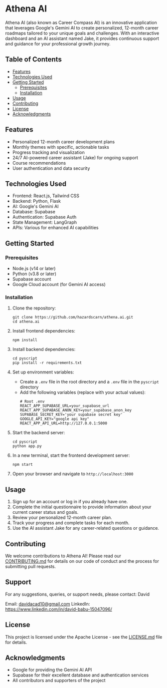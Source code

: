# Athena AI

Athena AI (also known as Career Compass AI) is an innovative application that leverages Google's Gemini AI to create personalized, 12-month career roadmaps tailored to your unique goals and challenges. With an interactive dashboard and an AI assistant named Jake, it provides continuous support and guidance for your professional growth journey.

## Table of Contents
- [Features](#features)
- [Technologies Used](#technologies-used)
- [Getting Started](#getting-started)
  - [Prerequisites](#prerequisites)
  - [Installation](#installation)
- [Usage](#usage)
- [Contributing](#contributing)
- [License](#license)
- [Acknowledgments](#acknowledgments)

## Features

- Personalized 12-month career development plans
- Monthly themes with specific, actionable tasks
- Progress tracking and visualization
- 24/7 AI-powered career assistant (Jake) for ongoing support
- Course recommendations
- User authentication and data security

## Technologies Used

- Frontend: React.js, Tailwind CSS
- Backend: Python, Flask
- AI: Google's Gemini AI
- Database: Supabase
- Authentication: Supabase Auth
- State Management: LangGraph
- APIs: Various for enhanced AI capabilities

## Getting Started

### Prerequisites

- Node.js (v14 or later)
- Python (v3.8 or later)
- Supabase account
- Google Cloud account (for Gemini AI access)

### Installation

1. Clone the repository:
   ```
   git clone https://github.com/hazardscarn/athena.ai.git
   cd athena.ai
   ```

2. Install frontend dependencies:
   ```
   npm install
   ```

3. Install backend dependencies:
   ```
   cd pyscript
   pip install -r requirements.txt
   ```

4. Set up environment variables:
   - Create a `.env` file in the root directory and a `.env` file in the `pyscript` directory
   - Add the following variables (replace with your actual values):
     ```
     # Root .env
     REACT_APP_SUPABASE_URL=your_supabase_url
     REACT_APP_SUPABASE_ANON_KEY=your_supabase_anon_key
     SUPABASE_SECRET_KEY='your supabase secret key'
     GOOGLE_API_KEY="google api key"
     REACT_APP_API_URL=http://127.0.0.1:5000
     ```

5. Start the backend server:
   ```
   cd pyscript
   python app.py
   ```

6. In a new terminal, start the frontend development server:
   ```
   npm start
   ```

7. Open your browser and navigate to `http://localhost:3000`

## Usage

1. Sign up for an account or log in if you already have one.
2. Complete the initial questionnaire to provide information about your current career status and goals.
3. Review your personalized 12-month career plan.
4. Track your progress and complete tasks for each month.
5. Use the AI assistant Jake for any career-related questions or guidance.

## Contributing

We welcome contributions to Athena AI! Please read our [CONTRIBUTING.md](CONTRIBUTING.md) for details on our code of conduct and the process for submitting pull requests.

## Support

For any suggestions, queries, or support needs, please contact: David

Email: davidacad10@gmail.com 
LinkedIn: https://www.linkedin.com/in/david-babu-15047096/

## License

This project is licensed under the Apache License - see the [LICENSE.md](LICENSE.md) file for details.

## Acknowledgments

- Google for providing the Gemini AI API
- Supabase for their excellent database and authentication services
- All contributors and supporters of the project